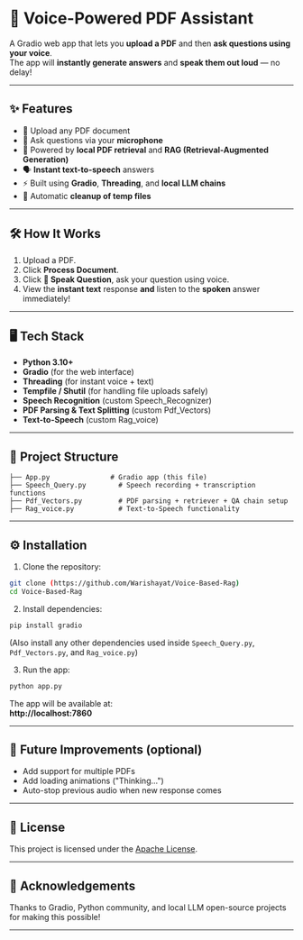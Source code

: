 # 🎤 Voice-Powered PDF Assistant

A Gradio web app that lets you **upload a PDF** and then **ask questions using your voice**.  
The app will **instantly generate answers** and **speak them out loud** — no delay!

---

## ✨ Features

- 📄 Upload any PDF document
- 🎤 Ask questions via your **microphone**
- 🤖 Powered by **local PDF retrieval** and **RAG (Retrieval-Augmented Generation)**
- 🗣️ **Instant text-to-speech** answers
- ⚡ Built using **Gradio**, **Threading**, and **local LLM chains**
- 🧹 Automatic **cleanup of temp files**

---

## 🛠 How It Works

1. Upload a PDF.
2. Click **Process Document**.
3. Click **🎤 Speak Question**, ask your question using voice.
4. View the **instant text** response **and** listen to the **spoken** answer immediately!

---

## 🖥️ Tech Stack

- **Python 3.10+**
- **Gradio** (for the web interface)
- **Threading** (for instant voice + text)
- **Tempfile / Shutil** (for handling file uploads safely)
- **Speech Recognition** (custom Speech_Recognizer)
- **PDF Parsing & Text Splitting** (custom Pdf_Vectors)
- **Text-to-Speech** (custom Rag_voice)

---

## 📂 Project Structure

```
├── App.py               # Gradio app (this file)
├── Speech_Query.py        # Speech recording + transcription functions
├── Pdf_Vectors.py         # PDF parsing + retriever + QA chain setup
├── Rag_voice.py           # Text-to-Speech functionality
```


---

## ⚙️ Installation

1. Clone the repository:

```bash
git clone (https://github.com/Warishayat/Voice-Based-Rag)
cd Voice-Based-Rag
```

2. Install dependencies:

```bash
pip install gradio
```
(Also install any other dependencies used inside `Speech_Query.py`, `Pdf_Vectors.py`, and `Rag_voice.py`)

3. Run the app:

```bash
python app.py
```

The app will be available at:  
**http://localhost:7860**

---

## 💬 Future Improvements (optional)

- Add support for multiple PDFs
- Add loading animations ("Thinking...")
- Auto-stop previous audio when new response comes

---

## 📜 License

This project is licensed under the [Apache License](LICENSE).

---

## 🙌 Acknowledgements

Thanks to Gradio, Python community, and local LLM open-source projects for making this possible!

---
